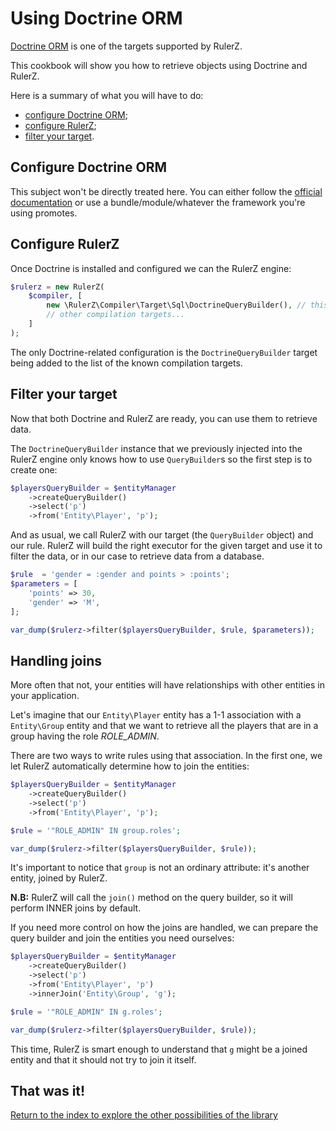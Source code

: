 Using Doctrine ORM
==================

[Doctrine ORM](http://www.doctrine-project.org/projects/orm.html) is one of the
targets supported by RulerZ.

This cookbook will show you how to retrieve objects using Doctrine and RulerZ.

Here is a summary of what you will have to do:

 * [configure Doctrine ORM](#configure-doctrine-orm);
 * [configure RulerZ](#configure-rulerz);
 * [filter your target](#filter-your-target).

## Configure Doctrine ORM

This subject won't be directly treated here. You can either follow the [official
documentation](http://docs.doctrine-project.org/projects/doctrine-orm/en/latest/reference/configuration.html)
or use a bundle/module/whatever the framework you're using promotes.

## Configure RulerZ

Once Doctrine is installed and configured we can the RulerZ engine:

```php
$rulerz = new RulerZ(
    $compiler, [
        new \RulerZ\Compiler\Target\Sql\DoctrineQueryBuilder(), // this line is Doctrine-specific
        // other compilation targets...
    ]
);
```

The only Doctrine-related configuration is the `DoctrineQueryBuilder` target
being added to the list of the known compilation targets.

## Filter your target

Now that both Doctrine and RulerZ are ready, you can use them to retrieve data.

The `DoctrineQueryBuilder` instance that we previously injected into the RulerZ
engine only knows how to use `QueryBuilder`s so the first step is to create one:

```php
$playersQueryBuilder = $entityManager
    ->createQueryBuilder()
    ->select('p')
    ->from('Entity\Player', 'p');
```

And as usual, we call RulerZ with our target (the `QueryBuilder` object) and our
rule.
RulerZ will build the right executor for the given target and use it to filter
the data, or in our case to retrieve data from a database.

```php
$rule  = 'gender = :gender and points > :points';
$parameters = [
    'points' => 30,
    'gender' => 'M',
];

var_dump($rulerz->filter($playersQueryBuilder, $rule, $parameters));
```

## Handling joins

More often that not, your entities will have relationships with other entities
in your application.

Let's imagine that our `Entity\Player` entity has a 1-1 association with a
`Entity\Group` entity and that we want to retrieve all the players that are in
a group having the role *ROLE_ADMIN*.

There are two ways to write rules using that association. In the first one, we
let RulerZ automatically determine how to join the entities:

```php
$playersQueryBuilder = $entityManager
    ->createQueryBuilder()
    ->select('p')
    ->from('Entity\Player', 'p');

$rule = '"ROLE_ADMIN" IN group.roles';

var_dump($rulerz->filter($playersQueryBuilder, $rule));
```

It's important to notice that `group` is not an ordinary attribute: it's another
entity, joined by RulerZ.

**N.B:** RulerZ will call the `join()` method on the query builder, so it will
perform INNER joins by default.

If you need more control on how the joins are handled, we can prepare the query
builder and join the entities you need ourselves:

```php
$playersQueryBuilder = $entityManager
    ->createQueryBuilder()
    ->select('p')
    ->from('Entity\Player', 'p')
    ->innerJoin('Entity\Group', 'g');

$rule = '"ROLE_ADMIN" IN g.roles';

var_dump($rulerz->filter($playersQueryBuilder, $rule));
```

This time, RulerZ is smart enough to understand that `g` might be a joined
entity and that it should not try to join it itself.

## That was it!

[Return to the index to explore the other possibilities of the library](../index.md)
